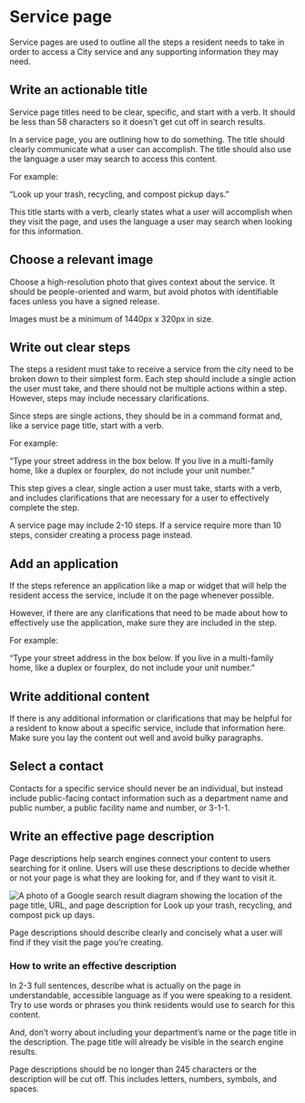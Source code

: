 # Service page

Service pages are used to outline all the steps a resident needs to take in order to access a City service and any supporting information they may need.

## Write an actionable title <a id="title"></a>

Service page titles need to be clear, specific, and start with a verb. It should be less than 58 characters so it doesn't get cut off in search results.

In a service page, you are outlining how to do something. The title should clearly communicate what a user can accomplish. The title should also use the language a user may search to access this content.

For example:

“Look up your trash, recycling, and compost pickup days.”

This title starts with a verb, clearly states what a user will accomplish when they visit the page, and uses the language a user may search when looking for this information.

## Choose a relevant image <a id="title"></a>

Choose a high-resolution photo that gives context about the service. It should be people-oriented and warm, but avoid photos with identifiable faces unless you have a signed release.

Images must be a minimum of 1440px x 320px in size.

## Write out clear steps <a id="steps"></a>

The steps a resident must take to receive a service from the city need to be broken down to their simplest form. Each step should include a single action the user must take, and there should not be multiple actions within a step. However, steps may include necessary clarifications.

Since steps are single actions, they should be in a command format and, like a service page title, start with a verb.

For example:

“Type your street address in the box below. If you live in a multi-family home, like a duplex or fourplex, do not include your unit number.”

This step gives a clear, single action a user must take, starts with a verb, and includes clarifications that are necessary for a user to effectively complete the step.

A service page may include 2-10 steps. If a service require more than 10 steps, consider creating a process page instead.

## Add an application <a id="apps"></a>

If the steps reference an application like a map or widget that will help the resident access the service, include it on the page whenever possible.

However, if there are any clarifications that need to be made about how to effectively use the application, make sure they are included in the step.

For example:

“Type your street address in the box below. If you live in a multi-family home, like a duplex or fourplex, do not include your unit number.”

## Write additional content <a id="additional"></a>

If there is any additional information or clarifications that may be helpful for a resident to know about a specific service, include that information here. Make sure you lay the content out well and avoid bulky paragraphs.

## Select a contact <a id="contacts"></a>

Contacts for a specific service should never be an individual, but instead include public-facing contact information such as a department name and public number, a public facility name and number, or 3-1-1.

## Write an effective page description <a id="searchdescription"></a>

Page descriptions help search engines connect your content to users searching for it online. Users will use these descriptions to decide whether or not your page is what they are looking for, and if they want to visit it.

![A photo of a Google search result diagram showing the location of the page title, URL, and page description for Look up your trash, recycling, and compost pick up days.](https://cityofaustin.github.io/digital-services-style-guide/assets/img/Google_Search.jpg)

Page descriptions should describe clearly and concisely what a user will find if they visit the page you’re creating.

### How to write an effective description

In 2-3 full sentences, describe what is actually on the page in understandable, accessible language as if you were speaking to a resident. Try to use words or phrases you think residents would use to search for this content.

And, don’t worry about including your department’s name or the page title in the description. The page title will already be visible in the search engine results.

Page descriptions should be no longer than 245 characters or the description will be cut off. This includes letters, numbers, symbols, and spaces.

